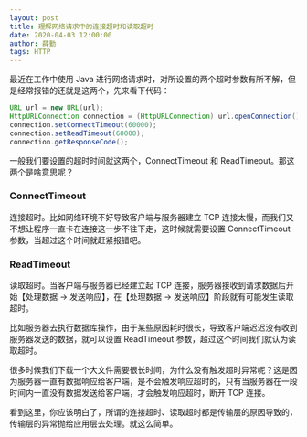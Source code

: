 ```yaml
---
layout: post
title: 理解网络请求中的连接超时和读取超时
date: 2020-04-03 12:00:00
author: 薛勤
tags: HTTP
---
```


最近在工作中使用 Java 进行网络请求时，对所设置的两个超时参数有所不解，但是经常报错的还就是这两个，先来看下代码：

```java
URL url = new URL(url);
HttpURLConnection connection = (HttpURLConnection) url.openConnection();
connection.setConnectTimeout(60000);
connection.setReadTimeout(60000);
connection.getResponseCode();
```

一般我们要设置的超时时间就这两个，ConnectTimeout 和 ReadTimeout。那这两个是啥意思呢？

### ConnectTimeout

连接超时。比如网络环境不好导致客户端与服务器建立 TCP 连接太慢，而我们又不想让程序一直卡在连接这一步不往下走，这时候就需要设置 ConnectTimeout 参数，当超过这个时间就赶紧报错吧。

### ReadTimeout

读取超时。当客户端与服务器已经建立起 TCP 连接，服务器接收到请求数据后开始【处理数据 -> 发送响应】，在【处理数据 -> 发送响应】阶段就有可能发生读取超时。

比如服务器去执行数据库操作，由于某些原因耗时很长，导致客户端迟迟没有收到服务器发送的数据，就可以设置 ReadTimeout 参数，超过这个时间我们就认为读取超时。

很多时候我们下载一个大文件需要很长时间，为什么没有触发超时异常呢？这是因为服务器一直有数据响应给客户端，是不会触发响应超时的，只有当服务器在一段时间内一直没有数据发送给客户端，才会触发响应超时，断开 TCP 连接。

看到这里，你应该明白了，所谓的连接超时、读取超时都是传输层的原因导致的，传输层的异常抛给应用层去处理。就这么简单。